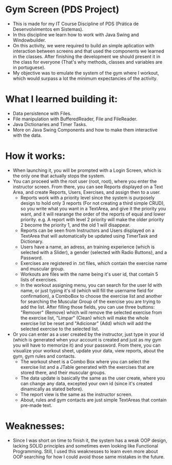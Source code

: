 
# Gym Screen (PDS Project)

- This is made for my IT Course Discipline of PDS (Prática de Desenvolvimentos em Sistemas).
- In this discipline we learn how to work with Java Swing and Windowbuilder.
- On this activity, we were required to build an simple aplication with interaction between screens and that used the components we learned in the classes. After finishing the development we should present it in the class for everyone (That's why methods, classes and variables are in portuguese).
- My objective was to emulate the system of the gym where I workout, which would surpass a lot the minimum expectancies of the activity.

# What I learned building it:
- Data persistence with Files.
- File manipulation with BufferedReader, File and FileReader.
- Java Dictionaries and Timer Tasks.
- More on Java Swing Components and how to make them interactive with the data.

# How it works:
- When launching it, you will be prompted with a Login Screen, which is the only one that actually stops the system.
- You can proceed with the root user (root, root), where you enter the instructor screen. From there, you can see Reports displayed on a Text Area, and create Reports, Users, Exercises, and assign then to a user.
    - Reports work with a priority level since the system is purposely design to hold only 3 reports (For not creating a third simple CRUD), so you write what you want in a TextArea, and give it the priority you want, and it will rearange the order of the reports of equal and lower priority. e.g. A report with level 2 priority will make the older priority 2 become the priority 1, and the old 1 will disappear.
    - Reports can be seen from Instructors and Users displayed on a TextArea that will automatically be updated using TimerTask and Dictionary.
    - Users have a name, an adress, an training experience (which is selected with a Slider), a gender (selected with Radio Buttons), and a Password.
    - Exercises are registered in .txt files, which contain the exercise name and muscular group.
    - Workouts are files with the name being it's user id, that contain 5 lists of exercises.
    - In the workout assigning menu, you can search for the user Id with name, or just typing it's id (which will fill the username field for confirmation), a ComboBox to choose the exercise list and another for searching the Muscular Group of the exercise you are trying to add the list. After filling those fields, you can use three buttons: "Remover" (Remove) which will remove the selected exercise from the exercise list, "Limpar" (Clean) which will make the whole exercise list be reset and "Adicionar" (Add) which will add the selected exercise to the selected list.
- Or you can enter as a user created by the instructor, just type in your id (which is generated when your account is created and just as my gym you will have to memorize it) and your password. From there, you can visualize your workout sheet, update your data, view reports, about the gym, gym rules and contacts.
    - The workout sheet is a Combo Box where you can select the exercise list and a JTable generated with the exercises that are stored there, and their muscular groups.
    - The data update is basically the same as the user create, where you can change any data, excepted your own id (since it's created dinamically as stated before).
    - The report view is the same as the instructor screen.
    - About, rules and gym contacts are just simple TextAreas that contain pre-made text.

# Weaknesses:
- Since I was short on time to finish it, the system has a weak OOP design, lacking SOLID principles and sometimes even looking like Functional Programming. Still, I used this weaknesses to learn even more about OOP searching for how I could avoid those same mistakes in the future.
